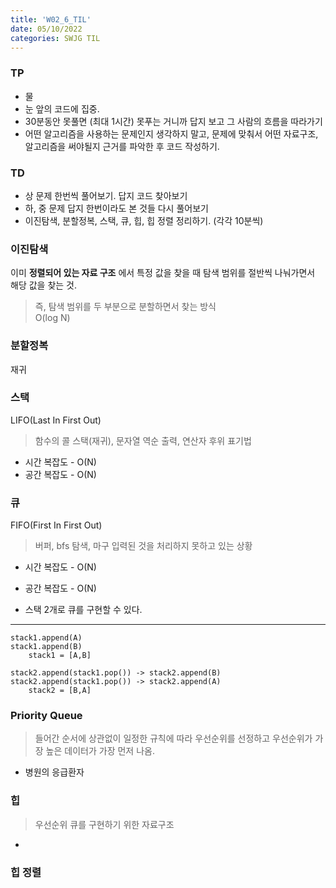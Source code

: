 ```yaml
---
title: 'W02_6_TIL'
date: 05/10/2022
categories: SWJG TIL
---
```

### TP
- 물
- 눈 앞의 코드에 집중.
- 30분동안 못풀면 (최대 1시간) 못푸는 거니까 답지 보고 그 사람의 흐름을 따라가기
- 어떤 알고리즘을 사용하는 문제인지 생각하지 말고, 문제에 맞춰서 어떤 자료구조, 알고리즘을 써야될지 근거를 파악한 후 코드 작성하기.

### TD
- 상 문제 한번씩 풀어보기. 답지 코드 찾아보기
- 하, 중 문제 답지 한번이라도 본 것들 다시 풀어보기
- 이진탐색, 분할정복, 스택, 큐, 힙, 힙 정렬 정리하기. (각각 10분씩)

### 이진탐색
이미 __정렬되어 있는 자료 구조__ 에서 특정 값을 찾을 때 탐색 범위를 절반씩 나눠가면서 해당 값을 찾는 것.     
> 즉, 탐색 범위를 두 부분으로 분할하면서 찾는 방식      
> O(log N)


### 분할정복
재귀


### 스택
LIFO(Last In First Out)
> 함수의 콜 스택(재귀), 문자열 역순 출력, 연산자 후위 표기법

- 시간 복잡도 - O(N)
- 공간 복잡도 - O(N)

### 큐
FIFO(First In First Out)
> 버퍼, bfs 탐색, 마구 입력된 것을 처리하지 못하고 있는 상황

- 시간 복잡도 - O(N)
- 공간 복잡도 - O(N)

- 스택 2개로 큐를 구현할 수 있다.
<hr/>

    stack1.append(A)
    stack1.append(B)
        stack1 = [A,B]

    stack2.append(stack1.pop()) -> stack2.append(B)
    stack2.append(stack1.pop()) -> stack2.append(A)
        stack2 = [B,A]

### Priority Queue
> 들어간 순서에 상관없이 일정한 규칙에 따라 우선순위를 선정하고 우선순위가 가장 높은 데이터가 가장 먼저 나옴.
- 병원의 응급환자 

### 힙
> 우선순위 큐를 구현하기 위한 자료구조      
- 

### 힙 정렬

